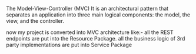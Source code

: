 The Model-View-Controller (MVC)
It is an architectural pattern that separates an application into three main logical components:
the model, the view, and the controller.

now my project is converted into MVC architecture 
like:-
    all the REST endpoints are put into the Resource Package.
    all the business logic of 3rd party implementations are put into Service Package
